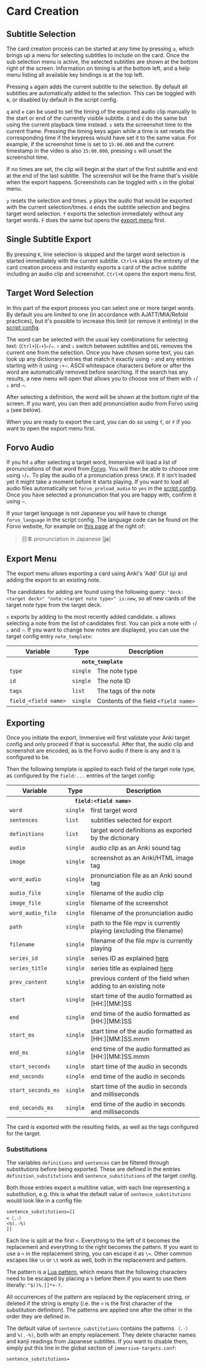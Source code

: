 # Card Creation

## Subtitle Selection

The card creation process can be started at any time by pressing `a`, which
brings up a menu for selecting subtitles to include on the card. Once the sub
selection menu is active, the selected subtitles are shown at the bottom right
of the screen. Information on timing is at the bottom left, and a help menu
listing all available key bindings is at the top left.

Pressing `a` again adds the current subtitle to the selection. By default all
subtitles are automatically added to the selection. This can be toggled with
`A`, or disabled by default in the script config.

`q` and `e` can be used to set the timing of the exported audio clip manually
to the start or end of the currently visible subtitle. `Q` and `E` do the same
but using the current playback time instead. `s` sets the screenshot time to
the current frame. Pressing the timing keys again while a time is set resets
the corresponding time if the keypress would have set it to the same value.
For example, if the screenshot time is set to `15:00.000` and the current
timestamp in the video is also `15:00.000`, pressing `s` will unset the
screenshot time.

If no times are set, the clip will begin at the start of the first subtitle
and end at the end of the last subtitle. The screenshot will be the frame
that's visible when the export happens. Screenshots can be toggled with `s` in
the global menu.

`y` resets the selection and times. `p` plays the audio that would be exported
with the current selection/times. `d` ends the subtitle selection and begins
target word selection. `f` exports the selection immediately without any
target words. `F` does the same but opens the [export menu](#export-menu)
first.


## Single Subtitle Export

By pressing `K`, line selection is skipped and the target word selection is
started immediately with the current subtitle. `Ctrl+k` skips the entirety of
the card creation process and instantly exports a card of the active subtitle
including an audio clip and screenshot. `Ctrl+K` opens the export menu first.


## Target Word Selection

In this part of the export process you can select one or more target words. By
default you are limited to one (in accordance with AJATT/MIA/Refold practices),
but it's possible to increase this limit (or remove it entirely) in the
[script config](/doc/script-config.md).

The word can be selected with the usual key combinations for selecting text:
(`Ctrl+`)(`⇧+`)`←`/`→`. `↑` and `↓` switch between subtitles and `DEL` removes
the current one from the selection. Once you have chosen some text, you can
look up any dictionary entries that match it exactly using `⏎` and any entries
starting with it using `⇧+⏎`. ASCII whitespace characters before or after
the word are automatically removed before searching. If the search has any
results, a new menu will open that allows you to choose one of them with
`↑`/`↓` and `⏎`.

After selecting a definition, the word will be shown at the bottom right of
the screen. If you want, you can then add pronunciation audio from
Forvo using `a` (see below).

When you are ready to export the card, you can do so using `f`, or `F` if you
want to open the export menu first.


## Forvo Audio

If you hit `a` after selecting a target word, Immersive will load a list of
pronunciations of that word from [Forvo](https://forvo.com/). You will then be
able to choose one using `↑`/`↓`. To play the audio of a pronunciation press
`SPACE`. If it isn't loaded yet it might take a moment before it starts
playing. If you want to load all audio files automatically set
`forvo_preload_audio` to `yes` in the [script config](script-config.md).
Once you have selected a pronunciation that you are happy with, confirm it
using `⏎`.

If your target language is not Japanese you will have to change `forvo_language`
in the script config. The language code can be found on the Forvo website, for
example on [this page](https://forvo.com/word/%E6%97%A5%E6%9C%AC/) at the right of:

> 日本 pronunciation in Japanese \[**ja**\]


## Export Menu

The export menu allows exporting a card using Anki's 'Add' GUI (`g`) and
adding the export to an existing note.

The candidates for adding are found using the following query: `"deck:<target
deck>" "note:<target note type>" is:new`, so all new cards of the target note
type from the target deck.

`s` exports by adding to the most recently added candidate. `a` allows
selecting a note from the list of candidates first. You can pick a note with
`↑`/`↓` and `⏎`. If you want to change how notes are displayed, you can use
the target config entry `note_template`:

<table>
	<tr>
		<th>Variable</th>
		<th>Type</th>
		<th>Description</th>
	</tr>
	<tr>
		<th colspan="3"><code>note_template</code></th>
	</tr>
	<tr>
		<td><code>type</code></td>
		<td><code>single</code></td>
		<td>The note type</td>
	</tr>
	<tr>
		<td><code>id</code></td>
		<td><code>single</code></td>
		<td>The note ID</td>
	</tr>
	<tr>
		<td><code>tags</code></td>
		<td><code>list</code></td>
		<td>The tags of the note</td>
	</tr>
	<tr>
		<td><code>field_&lt;field name&gt;</code></td>
		<td><code>single</code></td>
		<td>Contents of the field <code>&lt;field name&gt;</code></td>
	</tr>
</table>


## Exporting

Once you initiate the export, Immersive will first validate your Anki target
config and only proceed if that is successful. After that, the audio clip and
screenshot are encoded, as is the Forvo audio if there is any and it is
configured to be.

Then the following template is applied to each field of the target note type,
as configured by the `field:...` entries of the target config:

<table>
	<tr>
		<th>Variable</th>
		<th>Type</th>
		<th>Description</th>
	</tr>
	<tr>
		<th colspan="3"><code>field:&lt;field name&gt;</code></th>
	</tr>
	<tr>
		<td><code>word</code></td>
		<td><code>single</code></td>
		<td>first target word</td>
	</tr>
	<tr>
		<td><code>sentences</code></td>
		<td><code>list</code></td>
		<td>subtitles selected for export</td>
	</tr>
	<tr>
		<td><code>definitions</code></td>
		<td><code>list</code></td>
		<td>target word definitions as exported by the dictionary</td>
	</tr>
	<tr>
		<td><code>audio</code></td>
		<td><code>single</code></td>
		<td>audio clip as an Anki sound tag</td>
	</tr>
	<tr>
		<td><code>image</code></td>
		<td><code>single</code></td>
		<td>screenshot as an Anki/HTML image tag</td>
	</tr>
	<tr>
		<td><code>word_audio</code></td>
		<td><code>single</code></td>
		<td>pronunciation file as an Anki sound tag</td>
	</tr>
	<tr>
		<td><code>audio_file</code></td>
		<td><code>single</code></td>
		<td>filename of the audio clip</td>
	</tr>
	<tr>
		<td><code>image_file</code></td>
		<td><code>single</code></td>
		<td>filename of the screenshot</td>
	</tr>
	<tr>
		<td><code>word_audio_file</code></td>
		<td><code>single</code></td>
		<td>filename of the pronunciation audio</td>
	</tr>
	<tr>
		<td><code>path</code></td>
		<td><code>single</code></td>
		<td>path to the file mpv is currently playing (excluding the filename)</td>
	</tr>
	<tr>
		<td><code>filename</code></td>
		<td><code>single</code></td>
		<td>filename of the file mpv is currently playing</td>
	</tr>
	<tr>
		<td><code>series_id</code></td>
		<td><code>single</code></td>
		<td>series ID as explained <a href="/doc/series.md">here</a></td>
	</tr>
	<tr>
		<td><code>series_title</code></td>
		<td><code>single</code></td>
		<td>series title as explained <a href="/doc/series.md">here</a></td>
	</tr>
	<tr>
		<td><code>prev_content</code></td>
		<td><code>single</code></td>
		<td>previous content of the field when adding to an existing note</td>
	</tr>
	<tr>
		<td><code>start</code></td>
		<td><code>single</code></td>
		<td>start time of the audio formatted as [HH:][MM:]SS</td>
	</tr>
	<tr>
		<td><code>end</code></td>
		<td><code>single</code></td>
		<td>end time of the audio formatted as [HH:][MM:]SS</td>
	</tr>
	<tr>
		<td><code>start_ms</code></td>
		<td><code>single</code></td>
		<td>start time of the audio formatted as [HH:][MM:]SS.mmm</td>
	</tr>
	<tr>
		<td><code>end_ms</code></td>
		<td><code>single</code></td>
		<td>end time of the audio formatted as [HH:][MM:]SS.mmm</td>
	</tr>
	<tr>
		<td><code>start_seconds</code></td>
		<td><code>single</code></td>
		<td>start time of the audio in seconds</td>
	</tr>
	<tr>
		<td><code>end_seconds</code></td>
		<td><code>single</code></td>
		<td>end time of the audio in seconds</td>
	</tr>
	<tr>
		<td><code>start_seconds_ms</code></td>
		<td><code>single</code></td>
		<td>start time of the audio in seconds and milliseconds</td>
	</tr>
	<tr>
		<td><code>end_seconds_ms</code></td>
		<td><code>single</code></td>
		<td>end time of the audio in seconds and milliseconds</td>
	</tr>
</table>

The card is exported with the resulting fields, as well as the tags configured
for the target.

### Substitutions

The variables `definitions` and `sentences` can be filtered through
substitutions before being exported. These are defined in the entries
`definition_substitutions` and `sentence_substitutions` of the target config.

Both those entries expect a multiline value, with each line representing a
substitution, e.g. this is what the default value of `sentence_substitutions`
would look like in a config file:

```
sentence_substitutions=[[
<（.-）
<%(.-%)
]]
```

Each line is split at the first `<`. Everything to the left of it becomes the
replacement and everything to the right becomes the pattern. If you want to
use a `<` in the replacement string, you can escape it as `\<`. Other common
escapes like `\n` or `\t` work as well, both in the replacement and pattern.

The pattern is a [Lua pattern](https://www.lua.org/manual/5.1/manual.html#5.4.1),
which means that the following characters need to be escaped by placing a `%`
before them if you want to use them literally: `^$()%.[]*+-?`.

All occurrences of the pattern are replaced by the replacement string, or
deleted if the string is empty (i.e. the `<` is the first character of the
substitution definition). The patterns are applied one after the other in the
order they are defined in.

The default value of `sentence_substitutions` contains the patterns `（.-）` and
`%(.-%)`, both with an empty replacement. They delete character names and
kanji readings from Japanese subtitles. If you want to disable them, simply
put this line in the global section of `immersive-targets.conf`:

```
sentence_substitutions=
```
